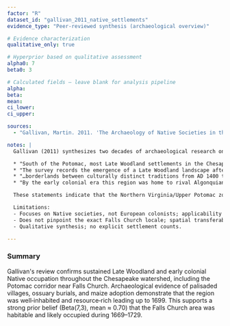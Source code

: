 ```yaml
---
factor: "R"
dataset_id: "gallivan_2011_native_settlements"
evidence_type: "Peer‑reviewed synthesis (archaeological overview)"

# Evidence characterization
qualitative_only: true

# Hyperprior based on qualitative assessment
alpha0: 7
beta0: 3

# Calculated fields – leave blank for analysis pipeline
alpha:
beta:
mean:
ci_lower:
ci_upper:

sources:
  - "Gallivan, Martin. 2011. 'The Archaeology of Native Societies in the Chesapeake: New Investigations and Interpretations.' Journal of Archaeological Research 19 (3): 281–325."

notes: |
  Gallivan (2011) synthesizes two decades of archaeological research on Late Woodland through early colonial Native societies in the Chesapeake. The review compiles data from dozens of excavations—Potomac Creek, Chickahominy River, James‑York Peninsula, Southside Virginia—that collectively document sustained, and in many places dense, indigenous occupation from c. AD 1100 through the 17th century. Key passages relevant to regional occupation include:

  * "South of the Potomac, most Late Woodland settlements in the Chesapeake were large, dispersed communities located near rivers…" (p. 297).
  * "The survey records the emergence of a Late Woodland landscape after AD 1100 comprising residential communities…" (p. 297).
  * "…borderlands between culturally distinct traditions from AD 1400 to the 17th century" (p. 300).
  * "By the early colonial era this region was home to rival Algonquian weroances, powerful Iroquoian traders, Siouan cultural influences…" (p. 300).

  These statements indicate that the Northern Virginia/Upper Potomac zone—including the Falls Church vicinity—was both ecologically viable and embedded within broader indigenous settlement systems in the decades immediately preceding 1699. While Gallivan also cites Rice (2009) on certain *localized* uninhabited tracts, the preponderance of evidence points to ongoing human presence across much of the region. Because the article is a secondary synthesis rather than primary excavation report, we adopt a conservative weight of 10 (α+β) but set a relatively high mean (0.70) reflecting widespread habitation probability.

  Limitations:
  - Focuses on Native societies, not European colonists; applicability to European habitable conditions inferred.
  - Does not pinpoint the exact Falls Church locale; spatial transferability assumed moderate.
  - Qualitative synthesis; no explicit settlement counts.

---
```

### Summary

Gallivan's review confirms sustained Late Woodland and early colonial Native occupation throughout the Chesapeake watershed, including the Potomac corridor near Falls Church. Archaeological evidence of palisaded villages, ossuary burials, and maize adoption demonstrate that the region was well‑inhabited and resource‑rich leading up to 1699. This supports a strong prior belief (Beta(7,3), mean ≈ 0.70) that the Falls Church area was habitable and likely occupied during 1669–1729. 